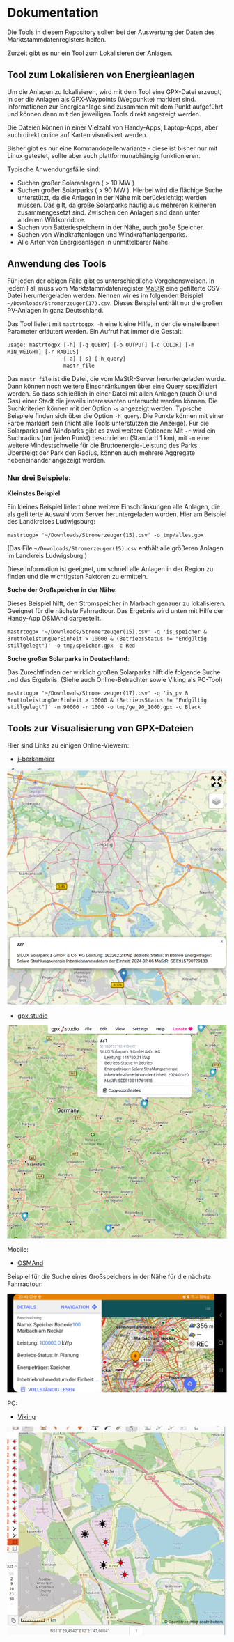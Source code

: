 # Dokumentation

Die Tools in diesem Repository sollen bei der Auswertung der Daten des
Marktstammdatenregisters helfen.

Zurzeit gibt es nur ein Tool zum Lokalisieren der Anlagen.

## Tool zum Lokalisieren von Energieanlagen

Um die Anlagen zu lokalisieren, wird mit dem Tool eine GPX-Datei erzeugt, in der
die Anlagen als GPX-Waypoints (Wegpunkte) markiert sind. Informationen zur Energieanlage sind zusammen mit dem Punkt 
aufgeführt und können dann
mit den jeweiligen Tools direkt angezeigt werden.

Die Dateien können in einer Vielzahl von Handy-Apps, Laptop-Apps, aber auch direkt online
auf Karten visualisiert werden.

Bisher gibt es nur eine Kommandozeilenvariante - diese ist bisher nur mit Linux getestet, sollte aber auch plattformunabhängig funktionieren.

Typische Anwendungsfälle sind:

- Suchen großer Solaranlagen ( > 10 MW )
- Suchen großer Solarparks ( > 90 MW ). Hierbei wird die flächige Suche unterstützt, da
  die Anlagen in der Nähe mit berücksichtigt werden müssen. Das gilt, da große Solarparks
  häufig aus mehreren kleineren zusammengesetzt sind. Zwischen den Anlagen sind dann unter anderem Wildkorridore.
- Suchen von Batteriespeichern in der Nähe, auch große Speicher.
- Suchen von Windkraftanlagen und Windkraftanlagenparks.
- Alle Arten von Energieanlagen in unmittelbarer Nähe.

## Anwendung des Tools

Für jeden der obigen Fälle gibt es unterschiedliche Vorgehensweisen.
In jedem Fall muss vom Marktstammdatenregister [MaStR](https://www.marktstammdatenregister.de/MaStR/Einheit/Einheiten/ErweiterteOeffentlicheEinheitenuebersicht) eine gefilterte CSV-Datei heruntergeladen werden. Nennen wir es im folgenden Beispiel 
<code>~/Downloads/Stromerzeuger(17).csv</code>. Dieses Beispiel enthält nur die großen PV-Anlagen in ganz Deutschland.

Das Tool liefert mit <code>mastrtogpx -h</code> eine kleine Hilfe, in der die einstellbaren Parameter erläutert werden. Ein Aufruf hat immer die Gestalt:

~~~
usage: mastrtogpx [-h] [-q QUERY] [-o OUTPUT] [-c COLOR] [-m MIN_WEIGHT] [-r RADIUS]
                  [-a] [-s] [-h_query]
                  mastr_file
~~~

Das <code>mastr_file</code> ist die Datei, die vom MaStR-Server heruntergeladen wurde.
Dann können noch weitere Einschränkungen über eine Query spezifiziert werden.
So dass schließlich in einer Datei mit allen Anlagen (auch Öl und Gas) einer Stadt die jeweils 
interessanten untersucht werden können. Die Suchkriterien können mit der Option <code>-s</code> angezeigt werden. Typische Beispiele finden sich über die Option 
<code>-h_query</code>. Die Punkte können mit einer Farbe markiert sein (nicht alle Tools 
unterstützen die Anzeige). Für die Solarparks und Windparks gibt es zwei weitere 
Optionen: Mit <code>-r</code> wird ein Suchradius (um jeden Punkt) beschrieben (Standard 1 km), mit <code>-m</code> eine weitere Mindestschwelle für die Bruttoenergie-Leistung des Parks. Übersteigt der Park den Radius, können auch mehrere Aggregate nebeneinander angezeigt werden.

### Nur drei Beispiele:

**Kleinstes Beispiel**

Ein kleines Beispiel liefert ohne weitere Einschränkungen alle Anlagen, die als gefilterte Auswahl vom Server heruntergeladen wurden. Hier am Beispiel des Landkreises Ludwigsburg:

~~~
mastrtogpx '~/Downloads/Stromerzeuger(15).csv' -o tmp/alles.gpx
~~~

(Das File <code>~/Downloads/Stromerzeuger(15).csv</code> enthält alle größeren Anlagen im 
Landkreis Ludwigsburg.)

Diese Information ist geeignet, um schnell alle Anlagen in der Region zu finden und
die wichtigsten Faktoren zu ermitteln.

**Suche der Großspeicher in der Nähe**:

Dieses Beispiel hilft, den Stromspeicher in Marbach genauer zu lokalisieren. Geeignet für
die nächste Fahrradtour. Das Ergebnis wird unten mit Hilfe der Handy-App OSMAnd dargestellt.

~~~
mastrtogpx '~/Downloads/Stromerzeuger(15).csv' -q 'is_speicher & BruttoleistungDerEinheit > 10000 & (BetriebsStatus != "Endgültig stillgelegt")' -o tmp/speicher.gpx -c Red
~~~

**Suche großer Solarparks in Deutschland**:

Das Zurechtfinden der wirklich großen Solarparks hilft die folgende Suche und das Ergebnis.
(Siehe auch Online-Betrachter sowie Viking als PC-Tool)

~~~
mastrtogpx '~/Downloads/Stromerzeuger(17).csv' -q 'is_pv & BruttoleistungDerEinheit > 10000 & (BetriebsStatus != "Endgültig stillgelegt")' -m 90000 -r 1000 -o tmp/ge_90_1000.gpx -c Black
~~~

## Tools zur Visualisierung von GPX-Dateien

Hier sind Links zu einigen Online-Viewern:

- [j-berkemeier](https://www.j-berkemeier.de/ShowGPX.html)

![](img/online2_10_90_1000_bei_Leibzig-SILUX-Solarpark.png)

- [gpx.studio](https://gpx.studio/)

![](img/online1-ge_90_1000.png)

Mobile:

- [OSMAnd](https://osmand.net/)

Beispiel für die Suche eines Großspeichers in der Nähe für die nächste Fahrradtour:

![OSMAnd](img/OsmAnd_Marbach_Speicher_100mW.jpg)

PC:

- [Viking](https://wiki.openstreetmap.org/wiki/Viking)

![Viking](img/Viking_10_90_1000_bei_Leibzig-SILUX-Solarpark.png)




